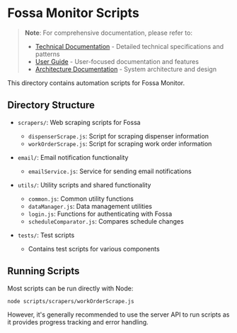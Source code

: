 # Fossa Monitor Scripts

> **Note**: For comprehensive documentation, please refer to:
> - [Technical Documentation](../docs/technical.md) - Detailed technical specifications and patterns
> - [User Guide](../docs/user-guide.md) - User-focused documentation and features
> - [Architecture Documentation](../docs/architecture.md) - System architecture and design

This directory contains automation scripts for Fossa Monitor.

## Directory Structure

- `scrapers/`: Web scraping scripts for Fossa
  - `dispenserScrape.js`: Script for scraping dispenser information
  - `workOrderScrape.js`: Script for scraping work order information
  
- `email/`: Email notification functionality
  - `emailService.js`: Service for sending email notifications
  
- `utils/`: Utility scripts and shared functionality
  - `common.js`: Common utility functions
  - `dataManager.js`: Data management utilities
  - `login.js`: Functions for authenticating with Fossa
  - `scheduleComparator.js`: Compares schedule changes
  
- `tests/`: Test scripts
  - Contains test scripts for various components

## Running Scripts

Most scripts can be run directly with Node:

```bash
node scripts/scrapers/workOrderScrape.js
```

However, it's generally recommended to use the server API to run scripts as it provides progress tracking and error handling. 
